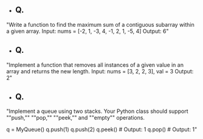 - ## Q.
"Write a function to find the maximum sum of a contiguous subarray within a given array.
Input: nums = [-2, 1, -3, 4, -1, 2, 1, -5, 4]
Output: 6"


- ## Q.
"Implement a function that removes all instances of a given value in an array and returns the new length.
Input: nums = [3, 2, 2, 3], val = 3
Output: 2"


- ## Q.
"Implement a queue using two stacks. Your Python class should support ""push,"" ""pop,"" ""peek,"" and ""empty"" operations.

q = MyQueue()
q.push(1)
q.push(2)
q.peek()  # Output: 1
q.pop()   # Output: 1"
